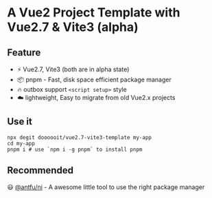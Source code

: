 # A Vue2 Project Template with Vue2.7 & Vite3 (alpha)

## Feature

- ⚡️ Vue2.7, Vite3 (both are in alpha state)
- 📦 pnpm - Fast, disk space efficient package manager
- 🔥 outbox support `<script setup>` style
- ☁️ lightweight, Easy to migrate from old Vue2.x projects

## Use it

```shell
npx degit doooooit/vue2.7-vite3-template my-app
cd my-app
pnpm i # use `npm i -g pnpm` to install pnpm
```

## Recommended

😃 [@antfu/ni](https://github.com/antfu/ni) - A awesome little tool to use the right package manager
